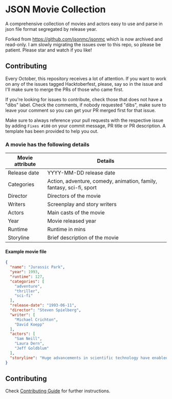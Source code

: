 # JSON Movie Collection

A comprehensive collection of movies and actors easy to use and parse in json file format segregated by release year.

Forked from https://github.com/jsonmc/jsonmc which is now archived and read-only. I am slowly migrating the issues over to this repo, so please be patient. Please star and watch if you like!

## Contributing

Every October, this repository receives a lot of attention. If you want to work on any of the issues tagged Hacktoberfest, please, say so in the issue and I'll make sure to merge the PRs of those who came first.

If you're looking for issues to contribute, check those that does not have a "dibs" label. Check the comments, if nobody requested "dibs", make sure to leave your comment so you can get your PR merged first for that issue.

Make sure to always reference your pull requests with the respective issue by adding `Fixes #100` on your commit message, PR title or PR description. A template has been provided to help you out.

### A movie has the following details


| Movie attribute | Details                                                              |
| --------------- | -------------------------------------------------------------------- |
| Release date    | YYYY-MM-DD release date                                              |
| Categories      | Action, adventure, comedy, animation, family, fantasy, sci-fi, sport |
| Director        | Directors of the movie                                               |
| Writers         | Screenplay and story writers                                         |
| Actors          | Main casts of the movie                                              |
| Year            | Movie released year                                                  |
| Runtime         | Runtime in mins                                                      |
| Storyline       | Brief description of the movie                                       |


#### Example movie file

```json
{
  "name": "Jurassic Park",
  "year": 1993,
  "runtime": 127,
  "categories": [
    "adventure",
    "thriller",
    "sci-fi"
  ],
  "release-date": "1993-06-11",
  "director": "Steven Spielberg",
  "writer": [
    "Michael Crichton",
    "David Koepp"
  ],
  "actors": [
    "Sam Neill",
    "Laura Dern",
    "Jeff Goldblum"
  ],
  "storyline": "Huge advancements in scientific technology have enabled a mogul ... critical security systems are shut down and it now becomes a race for survival with dinosaurs roaming freely over the island."
}
```
## Contributing

Check [Contributing Guide](contributing.markdown) for further instructions.

